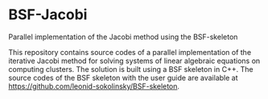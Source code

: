 # BSF-Jacobi
Parallel implementation of the Jacobi method using the BSF-skeleton

This repository contains source codes of a parallel implementation of the iterative Jacobi method for solving systems of linear algebraic equations on computing clusters. The solution is built using a BSF skeleton in C++. The source codes of the BSF skeleton with the user guide are available at https://github.com/leonid-sokolinsky/BSF-skeleton.
